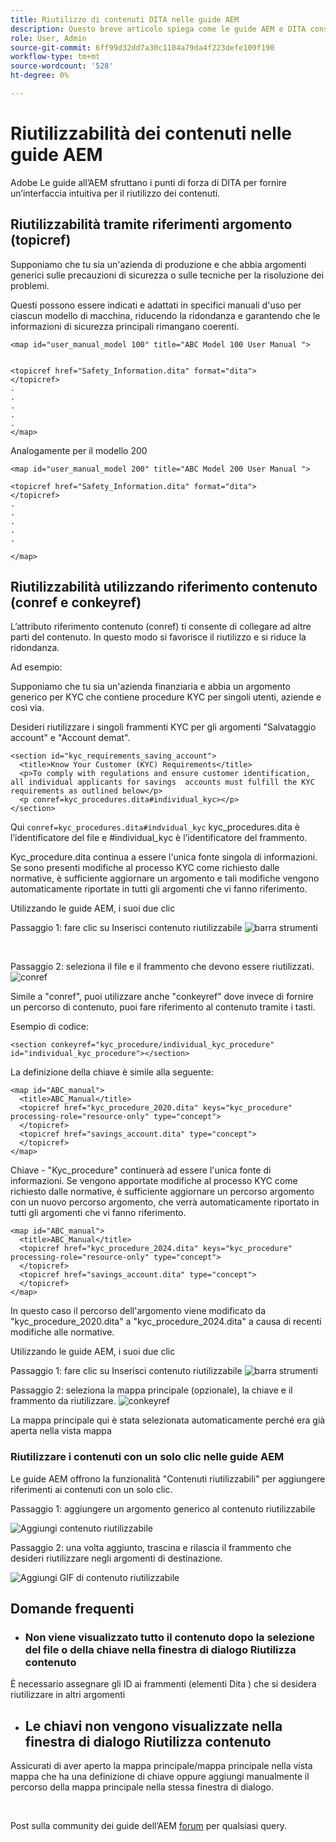 ```yaml
---
title: Riutilizzo di contenuti DITA nelle guide AEM
description: Questo breve articolo spiega come le guide AEM e DITA consentono di risparmiare tempo e fatica quando si utilizza la riutilizzabilità dei contenuti
role: User, Admin
source-git-commit: 6ff99d32dd7a30c1104a79da4f223defe109f190
workflow-type: tm+mt
source-wordcount: '528'
ht-degree: 0%

---
```


# Riutilizzabilità dei contenuti nelle guide AEM

Adobe Le guide all’AEM sfruttano i punti di forza di DITA per fornire un’interfaccia intuitiva per il riutilizzo dei contenuti.

## Riutilizzabilità tramite riferimenti argomento (topicref)



Supponiamo che tu sia un&#39;azienda di produzione e che abbia argomenti generici sulle precauzioni di sicurezza o sulle tecniche per la risoluzione dei problemi.

Questi possono essere indicati e adattati in specifici manuali d&#39;uso per ciascun modello di macchina, riducendo la ridondanza e garantendo che le informazioni di sicurezza principali rimangano coerenti.

```
<map id="user_manual_model 100" title="ABC Model 100 User Manual ">


<topicref href="Safety_Information.dita" format="dita">
</topicref>
.
.
.
.
.
</map>
```


Analogamente per il modello 200

```
<map id="user_manual_model 200" title="ABC Model 200 User Manual ">

<topicref href="Safety_Information.dita" format="dita">
</topicref>
.
.
.
.
.
  
</map>
```

## Riutilizzabilità utilizzando riferimento contenuto (conref e conkeyref)

L’attributo riferimento contenuto (conref) ti consente di collegare ad altre parti del contenuto. In questo modo si favorisce il riutilizzo e si riduce la ridondanza.

Ad esempio:

Supponiamo che tu sia un&#39;azienda finanziaria e abbia un argomento generico per KYC che contiene procedure KYC per singoli utenti, aziende e così via.

Desideri riutilizzare i singoli frammenti KYC per gli argomenti &quot;Salvataggio account&quot; e &quot;Account demat&quot;.

```
<section id="kyc_requirements_saving_account">
  <title>Know Your Customer (KYC) Requirements</title>
  <p>To comply with regulations and ensure customer identification, all individual applicants for savings  accounts must fulfill the KYC requirements as outlined below</p>
  <p conref=kyc_procedures.dita#individual_kyc></p>
</section>
```

Qui `conref=kyc_procedures.dita#indvidual_kyc` kyc_procedures.dita è l’identificatore del file e #individual_kyc è l’identificatore del frammento.

Kyc_procedure.dita continua a essere l&#39;unica fonte singola di informazioni. Se sono presenti modifiche al processo KYC come richiesto dalle normative, è sufficiente aggiornare un argomento e tali modifiche vengono automaticamente riportate in tutti gli argomenti che vi fanno riferimento.

Utilizzando le guide AEM, i suoi due clic

Passaggio 1: fare clic su Inserisci contenuto riutilizzabile
![barra strumenti](../../assets/publishing/content-reusability_image1.png)

<br>

Passaggio 2: seleziona il file e il frammento che devono essere riutilizzati.
![conref](../../assets/publishing/content-reusability_image2.png)

Simile a &quot;conref&quot;, puoi utilizzare anche &quot;conkeyref&quot; dove invece di fornire un percorso di contenuto, puoi fare riferimento al contenuto tramite i tasti.

Esempio di codice:

```
<section conkeyref="kyc_procedure/individual_kyc_procedure" id="individual_kyc_procedure"></section>
```

La definizione della chiave è simile alla seguente:

```
<map id="ABC_manual">
  <title>ABC_Manual</title>
  <topicref href="kyc_procedure_2020.dita" keys="kyc_procedure" processing-role="resource-only" type="concept">
  </topicref>
  <topicref href="savings_account.dita" type="concept">
  </topicref>
</map>
```

Chiave - &quot;Kyc_procedure&quot; continuerà ad essere l&#39;unica fonte di informazioni. Se vengono apportate modifiche al processo KYC come richiesto dalle normative, è sufficiente aggiornare un percorso argomento con un nuovo percorso argomento, che verrà automaticamente riportato in tutti gli argomenti che vi fanno riferimento.

```
<map id="ABC_manual">
  <title>ABC_Manual</title>
  <topicref href="kyc_procedure_2024.dita" keys="kyc_procedure" processing-role="resource-only" type="concept">
  </topicref>
  <topicref href="savings_account.dita" type="concept">
  </topicref>
</map>
```

In questo caso il percorso dell&#39;argomento viene modificato da &quot;kyc_procedure_2020.dita&quot; a &quot;kyc_procedure_2024.dita&quot; a causa di recenti modifiche alle normative.

Utilizzando le guide AEM, i suoi due clic

Passaggio 1: fare clic su Inserisci contenuto riutilizzabile
![barra strumenti](../../assets/publishing/content-reusability_image1.png)

Passaggio 2: seleziona la mappa principale (opzionale), la chiave e il frammento da riutilizzare.
![conkeyref](../../assets/publishing/content-reusability_image3.png)

La mappa principale qui è stata selezionata automaticamente perché era già aperta nella vista mappa


### Riutilizzare i contenuti con un solo clic nelle guide AEM

Le guide AEM offrono la funzionalità &quot;Contenuti riutilizzabili&quot; per aggiungere riferimenti ai contenuti con un solo clic.

Passaggio 1: aggiungere un argomento generico al contenuto riutilizzabile

![Aggiungi contenuto riutilizzabile](../../assets/publishing/content-reusability_image4.png)

Passaggio 2: una volta aggiunto, trascina e rilascia il frammento che desideri riutilizzare negli argomenti di destinazione.

![Aggiungi GIF di contenuto riutilizzabile](../../assets/publishing/content-reusability_image5.gif)



## Domande frequenti

- ### Non viene visualizzato tutto il contenuto dopo la selezione del file o della chiave nella finestra di dialogo Riutilizza contenuto

È necessario assegnare gli ID ai frammenti (elementi Dita ) che si desidera riutilizzare in altri argomenti

- ## Le chiavi non vengono visualizzate nella finestra di dialogo Riutilizza contenuto

Assicurati di aver aperto la mappa principale/mappa principale nella vista mappa che ha una definizione di chiave oppure aggiungi manualmente il percorso della mappa principale nella stessa finestra di dialogo.


<br>


Post sulla community dei guide dell’AEM [forum](https://experienceleaguecommunities.adobe.com/t5/experience-manager-guides/ct-p/aem-xml-documentation) per qualsiasi query.

